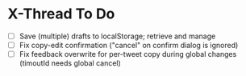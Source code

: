 # X-Thread To Do

- [ ] Save (multiple) drafts to localStorage; retrieve and manage
- [ ] Fix copy-edit confirmation ("cancel" on confirm dialog is ignored)
- [ ] Fix feedback overwrite for per-tweet copy during global changes (timoutId needs global cancel)

